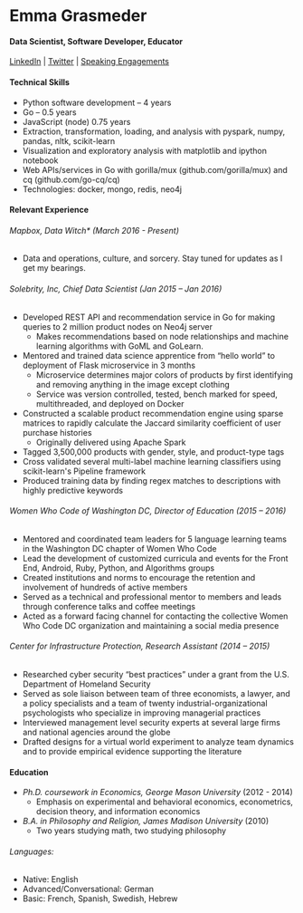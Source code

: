 # Emma Grasmeder
#### Data Scientist, Software Developer, Educator

[LinkedIn](https://linkedin.com/in/emmagras)  | [Twitter](https://twitter.com/emma_gras) | [Speaking Engagements](speaking-engagements.md)

#### Technical Skills
- Python software development – 4 years
- Go – 0.5 years
- JavaScript (node) 0.75 years
- Extraction, transformation, loading, and analysis with pyspark, numpy, pandas, nltk, scikit-learn
- Visualization and exploratory analysis with matplotlib and ipython notebook
- Web APIs/services in Go with gorilla/mux (github.com/gorilla/mux) and cq (github.com/go-cq/cq)
- Technologies: docker, mongo, redis, neo4j

#### Relevant Experience

###### Mapbox, Data Witch* (March 2016 - Present)
- Data and operations, culture, and sorcery. Stay tuned for updates as I get my bearings.

###### Solebrity, Inc, Chief Data Scientist (Jan 2015 – Jan 2016)
- Developed REST API and recommendation service in Go for making queries to 2 million product nodes on Neo4j server
  - Makes recommendations based on node relationships and machine learning algorithms with GoML and GoLearn.
- Mentored and trained data science apprentice from “hello world” to deployment of Flask microservice in 3 months
  - Microservice determines major colors of products by first identifying and removing anything in the image except clothing
  - Service was version controlled, tested, bench marked for speed, multithreaded, and deployed on Docker
- Constructed a scalable product recommendation engine using sparse matrices to rapidly calculate the Jaccard similarity coefficient of user purchase histories
  - Originally delivered using Apache Spark
- Tagged 3,500,000 products with gender, style, and product-type tags
- Cross validated several multi-label machine learning classifiers using scikit-learn's Pipeline framework
- Produced training data by finding regex matches to descriptions with highly predictive keywords

###### Women Who Code of Washington DC, Director of Education (2015 – 2016)            
- Mentored and coordinated team leaders for 5 language learning teams in the Washington DC chapter of Women Who Code
- Lead the development of customized curricula and events for the Front End, Android, Ruby, Python, and Algorithms groups
- Created institutions and norms to encourage the retention and involvement of hundreds of active members
- Served as a technical and professional mentor to members and leads through conference talks and coffee meetings
- Acted as a forward facing channel for contacting the collective Women Who Code DC organization and maintaining a social media presence

###### Center for Infrastructure Protection, Research Assistant (2014 – 2015)
- Researched cyber security “best practices” under a grant from the U.S. Department of Homeland Security
- Served as sole liaison between team of three economists, a lawyer, and a policy specialists and a team of twenty industrial-organizational psychologists who specialize in improving managerial practices 
- Interviewed management level security experts at several large firms and national agencies around the globe
- Drafted designs for a virtual world experiment to analyze team dynamics and to provide empirical evidence supporting the literature

#### Education
- *Ph.D. coursework in Economics, George Mason University* (2012 - 2014)
	- Emphasis on experimental and behavioral economics, econometrics, decision theory, and information economics
- *B.A. in Philosophy and Religion, James Madison University* (2010)
  -  Two years studying math, two studying philosophy

###### Languages: 
- Native: English
- Advanced/Conversational: German
- Basic: French, Spanish, Swedish, Hebrew
